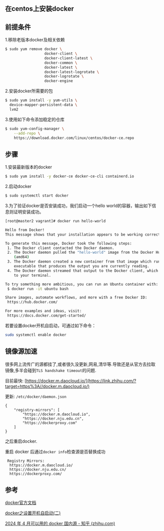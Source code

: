 ## 在centos上安装docker

## 前提条件

1.移除老版本docker及相关依赖

```bash
$ sudo yum remove docker \
                  docker-client \
                  docker-client-latest \
                  docker-common \
                  docker-latest \
                  docker-latest-logrotate \
                  docker-logrotate \
                  docker-engine
```

2.安装docker所需要的包

```bash
$ sudo yum install -y yum-utils \
  device-mapper-persistent-data \
  lvm2
```

3.使用如下命令添加稳定的仓库

```bash
$ sudo yum-config-manager \
    --add-repo \
    https://download.docker.com/linux/centos/docker-ce.repo
```

## 步骤

1.安装最新版本的docker

```bash
$ sudo yum install -y docker-ce docker-ce-cli containerd.io
```

2.启动docker

```bash
$ sudo systemctl start docker
```

3.为了验证docker是否安装成功，我们启动一个hello world的容器，输出如下信息则证明安装成功。

```bash
[root@master2 vagrant]# docker run hello-world

Hello from Docker!
This message shows that your installation appears to be working correctly.

To generate this message, Docker took the following steps:
 1. The Docker client contacted the Docker daemon.
 2. The Docker daemon pulled the "hello-world" image from the Docker Hub.
    (amd64)
 3. The Docker daemon created a new container from that image which runs the
    executable that produces the output you are currently reading.
 4. The Docker daemon streamed that output to the Docker client, which sent it
    to your terminal.

To try something more ambitious, you can run an Ubuntu container with:
 $ docker run -it ubuntu bash

Share images, automate workflows, and more with a free Docker ID:
 https://hub.docker.com/

For more examples and ideas, visit:
 https://docs.docker.com/get-started/
```



若要设置docker开机自启动，可通过如下命令：

```bash
sudo systemctl enable docker
```

## 镜像源加速

很多网上流传广的源都挂了,或者很久没更新,网易,清华等.导致还是从官方去拉取镜像,多半会碰到`TLS handshake timeout`的问题.

目前最快: [https://docker.m.daocloud.io/](https://link.zhihu.com/?target=https%3A//docker.m.daocloud.io/)

更新: `/etc/docker/daemon.json`

```text
{
    "registry-mirrors": [
        "https://docker.m.daocloud.io",
        "https://docker.nju.edu.cn",
        "https://dockerproxy.com"
    ]
}
```

之后重启docker.

重启 docker 后通过`docker info`检查源是否替换成功

```text
 Registry Mirrors:
  https://docker.m.daocloud.io/
  https://docker.nju.edu.cn/
  https://dockerproxy.com/
```

## 参考

[docker官方文档](https://docs.docker.com/install/linux/docker-ce/centos/)

[docker之设置开机自启动(二)](https://www.cnblogs.com/cwp-bg/p/9376130.html)

[2024 年 4 月可以用的 docker 国内源 - 知乎 (zhihu.com)](https://zhuanlan.zhihu.com/p/690195557)